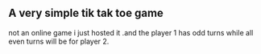 ## A very simple tik tak toe game
not an online game i just hosted it .and the player 1 has odd turns while all even turns will be for player 2.
